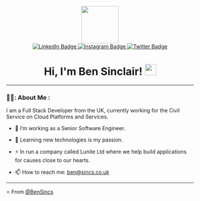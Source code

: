 <div id="header" align="center">

  <img src="https://media.giphy.com/media/M9gbBd9nbDrOTu1Mqx/giphy.gif" width="100"/>

<div id="badges">
  <a href="your-linkedin-URL">
    <img src="https://img.shields.io/badge/LinkedIn-blue?style=for-the-badge&logo=linkedin&logoColor=white" alt="LinkedIn Badge"/>
  </a>
  <a href="your-youtube-URL">
    <img src="https://img.shields.io/badge/Instagram-red?style=for-the-badge&logo=instagram&logoColor=white" alt="Instagram Badge"/>
  </a>
  <a href="your-twitter-URL">
    <img src="https://img.shields.io/badge/Twitter-blue?style=for-the-badge&logo=twitter&logoColor=white" alt="Twitter Badge"/>
  </a>
</div>
<div id="views" align="center">
<img src="https://komarev.com/ghpvc/?username=bensincs&style=flat-square&color=blue" alt=""/>
</div>

<h1>
  Hi, I'm Ben Sinclair!
  <img src="https://media.giphy.com/media/hvRJCLFzcasrR4ia7z/giphy.gif" width="30px"/>
</h1>
  
</div> 

---

### 👨‍💻: About Me :
I am a Full Stack Developer from the UK, currently working for the Civil Service on Cloud Platforms and Services.

- :telescope: I’m working as a Senior Software Engineer.

- :seedling: Learning new technologies is my passion.

- :zap: In run a company called Lunite Ltd where we help build applications for causes close to our hearts.

- :mailbox: How to reach me: ben@sincs.co.uk


---

:star: From [@BenSincs](https://github.com/bensincs)
